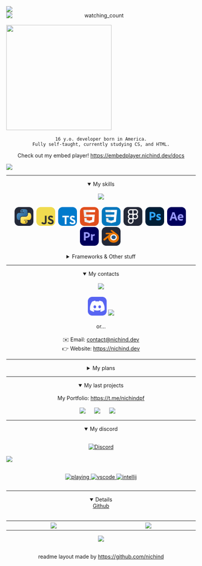<div align="center" class="head-me" style="display: flex; flex-flow: column wrap;">
<!-- HEY! You are free to use this layout, and i would be wery happy if you keep "readme layout made by https://github.com/nichind" in it ^_^ -->

<div align="center" class="head-me" style="display: flex; flex-flow: column wrap;">
	<img src="https://api.statusbadges.me/badge/status/301035790891352076"/> <img src="https://komarev.com/ghpvc/?username=nichind&color=9963B3" alt="watching_count" /><br>
	<img src="https://img.pikbest.com/ai/illus_our/20230427/f0b61797e1e2c37d2e5b8e33b6a10f34.jpg!w700wp" width="280" height="280"/>
	<br>
	<img 
 
	
	16 y.o. developer born in America.
	Fully self-taught, currently studying CS, and HTML.

</div>

Check out my embed player! https://embedplayer.nichind.dev/docs

<img src="https://embedplayer.nichind.dev/embedPlayer?username=nich"/>

----

<div align="center" class="skills" style="display: flex; flex-flow: column wrap">
	<details open>
	<summary>My skills</summary><br>
	<img src="https://raw.githubusercontent.com/nichind/nichind/dd073285c74006a8a95048c2eb528b50dfa91730/assets/img/skills.svg"/><br><br>
	<img src="https://raw.githubusercontent.com/tandpfun/skill-icons/de91fca307a83d75fc5b1f6ce24540454acead41/icons/Python-Dark.svg" width="50"/><a>&nbsp;</a> 
	<img src="https://raw.githubusercontent.com/tandpfun/skill-icons/de91fca307a83d75fc5b1f6ce24540454acead41/icons/JavaScript.svg" width="50"/><a>&nbsp;</a> 
	<img src="https://raw.githubusercontent.com/tandpfun/skill-icons/de91fca307a83d75fc5b1f6ce24540454acead41/icons/TypeScript.svg" width="50"/><a>&nbsp;</a> 
	<img src="https://raw.githubusercontent.com/tandpfun/skill-icons/de91fca307a83d75fc5b1f6ce24540454acead41/icons/HTML.svg" width="50"/><a>&nbsp;</a> 
	<img src="https://raw.githubusercontent.com/tandpfun/skill-icons/de91fca307a83d75fc5b1f6ce24540454acead41/icons/CSS.svg" width="50"/><a>&nbsp;</a> 
	<img src="https://raw.githubusercontent.com/tandpfun/skill-icons/de91fca307a83d75fc5b1f6ce24540454acead41/icons/Figma-Dark.svg" width="50"/><a>&nbsp;</a> 
	<img src="https://raw.githubusercontent.com/tandpfun/skill-icons/de91fca307a83d75fc5b1f6ce24540454acead41/icons/Photoshop.svg" width="50"/><a>&nbsp;</a> 
	<img src="https://raw.githubusercontent.com/tandpfun/skill-icons/de91fca307a83d75fc5b1f6ce24540454acead41/icons/AfterEffects.svg" width="50"/><a>&nbsp;</a> 
	<img src="https://raw.githubusercontent.com/tandpfun/skill-icons/de91fca307a83d75fc5b1f6ce24540454acead41/icons/Premiere.svg" width="50"/><a>&nbsp;</a> 
	<img src="https://raw.githubusercontent.com/tandpfun/skill-icons/de91fca307a83d75fc5b1f6ce24540454acead41/icons/Blender-Dark.svg" width="50"/><a>&nbsp;</a> 
	<br><br>
	<details>
	<summary>Frameworks & Other stuff</summary>
		<br>
		<img src="https://skillicons.dev/icons?i=nginx,git,sqlite,fastapi,cs,discord,redis,unity,godot,postgresql"/><br>
		<img src="https://skillicons.dev/icons?i=nodejs,replit,github"/><br>
  		<a>And much more...</a>		
	</details>
	</details>
</div>

----

<div align="center" class="contacts" style="display: flex; flex-flow: column wrap;">
	<details open>
	<summary>My contacts</summary><br>
	<img src="https://raw.githubusercontent.com/nichind/nichind/dd073285c74006a8a95048c2eb528b50dfa91730/assets/img/contacts.svg"/>
	<br><br>
 	<a href="https://discord.gg/ddoxd"><img src="https://raw.githubusercontent.com/tandpfun/skill-icons/de91fca307a83d75fc5b1f6ce24540454acead41/icons/Discord.svg" width="50"/></a>
  	<a href="https://t.me/nichind"><img src="https://upload.wikimedia.org/wikipedia/commons/thumb/8/82/Telegram_logo.svg/512px-Telegram_logo.svg.png?20220101141644" width="50"/></a>
   	<br><br>or...<br><br>
    	<a>✉️ Email: <a href="mailto://contact@nichind.dev">contact@nichind.dev</a></a><br>
     	<a>👉 Website: <a href="https://nichind.dev">https://nichind.dev</a></a>
	</details>	
</div>

----

<div align="center" class="todo" style="display: flex; flex-flow: column">
<details>
<summary>My plans</summary><br>
<div style="flex-direction: column; justify-content: center; align-items: flex-start;"> 
	
- [ ] Ace exams
- [ ] Get 100'000$
- [ ] Move to ???
- [ ] Publish game to Steam
- [ ] Produce a viral dnb track
- [ ] Learn to draw anime
- [ ] Get a "real" job (?)
- [ ] Learn Japanese
- [ ] Learn Korean
</div>
</details>
</div>

----

<div align="center" class="projects" style="display: flex; flex-flow: column wrap;">
<details open>
<summary>My last projects</summary>
	<br><a>My Portfolio: <a href="https://t.me/nichindpf">https://t.me/nichindpf</a></a><br><br>
	<a href="https://youtube.nichind.dev"><img src="https://github.com/nichind/nichind/blob/main/assets/img/Frame%2012-portfolio.png?raw=true" width="220"/></a><a>&nbsp;&nbsp;&nbsp;&nbsp;&nbsp;</a> 
	<a href="https://t.me/chimeragptrobot"><img src="https://github.com/nichind/nichind/blob/main/assets/img/Frame%2017-portfolio.png?raw=true" width="220"/></a><a>&nbsp;&nbsp;&nbsp;&nbsp;&nbsp;</a> 
	<a href="https://github.com/nichind"><img src="https://github.com/nichind/nichind/blob/main/assets/img/Frame%2018-portfolio.png?raw=true" width="220"/></a><a>&nbsp;&nbsp;&nbsp;&nbsp;&nbsp;</a> 
</details>
</div>

----

<div align="center" class="projects" style="display: flex; flex-flow: column wrap;">
<details open>
<summary>My discord</summary>
<br>

[![Discord](https://img.shields.io/discord/992082814524731443?color=3f48cc&label=My+Discord+server&logo=discord&logoColor=white)](https://discord.gg/kvsbKtPYwa)
<br>
<div style="display: flex; flex-direction: row;">
  <a align="center" href="https://discord.com/users/301035790891352076">
    <img align="center" src="https://lanyard-profile-readme.vercel.app/api/301035790891352076?theme=dark&animated=true&hideDiscrim=true&borderRadius=30px&hideStatus=true"
      </a>
</div>  
<br>

![playing](https://api.statusbadges.me/badge/playing/301035790891352076) 
![vscode](https://api.statusbadges.me/badge/vscode/301035790891352076) ![intellij](https://api.statusbadges.me/badge/intellij/301035790891352076)

</details>

----

<div align="center" class="todo" style="display: flex; flex-flow: column">
<details open>
<summary>Github</summary><br>
<table align="center">
	<tr>
		<td width="1200px">
        <img align="center" src="https://github-readme-stats.vercel.app/api?username=nichind&theme=midnight-purple&show_icons=true&bg_color=0D1117&hide_border=true&count_private=true" draggable="false">
		</td>
		<td width="1200px">
        <img align="center" src="https://github-readme-stats.vercel.app/api/top-langs/?username=nichind&theme=midnight-purple&layout=compact&bg_color=0D1117&hide_border=true" draggable="false">
		</td>
	</tr>
</table>

<a href="http://www.github.com/nichind"><img src="https://github-readme-streak-stats.herokuapp.com/?user=nichind&stroke=ffffff&background=1c1917&ring=3382ed&fire=3382ed&currStreakNum=ffffff&currStreakLabel=3382ed&sideNums=ffffff&sideLabels=ffffff&dates=ffffff&hide_border=true" /></a>
</details>

readme layout made by <a href="https://github.com/nichind">https://github.com/nichind</a>
